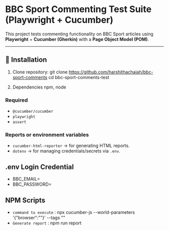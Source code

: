 # BBC Sport Commenting Test Suite (Playwright + Cucumber)

This project tests commenting functionality on BBC Sport articles using **Playwright** + **Cucumber (Gherkin)** with a **Page Object Model (POM)**.

---

## 🚀 Installation

1. Clone repository:
   git clone <https://github.com/harshithachaiah/bbc-sport-comments>
   cd bbc-sport-comments-test

2. Dependencies
   npm, node

### Required
- `@cucumber/cucumber`
- `playwright` 
- `assert` 

### Reports or environment variables
- `cucumber-html-reporter` → for generating HTML reports.
- `dotenv` → for managing credentials/secrets via `.env`.

## .env Login Credential
- BBC_EMAIL=<email>
- BBC_PASSWORD=<password>

## NPM Scripts

- `command to execute` :  npx cucumber-js --world-parameters '{"browser":"<BrowserType>"}' --tags "<TagName>"
- `Generate report`  : npm run report

